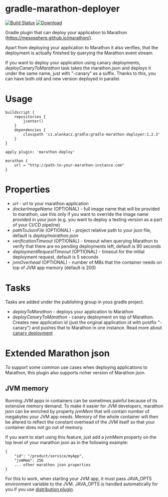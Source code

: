 # gradle-marathon-deployer

[![Build Status](https://travis-ci.org/alenkacz/gradle-marathon-deployer.svg?branch=master)](https://travis-ci.org/alenkacz/gradle-marathon-deployer) [ ![Download](https://api.bintray.com/packages/alenkacz/maven/gradle-marathon-deployer/images/download.svg) ](https://bintray.com/alenkacz/maven/gradle-marathon-deployer/_latestVersion)

Gradle plugin that can deploy your application to Marathon (https://mesosphere.github.io/marathon/).

Apart from deploying your application to Marathon it also verifies, that the deployment is actually finished by querying the Marathon event stream.

If you want to deploy your application using canary deployments, *deployCanaryToMarathon* task takes the marathon.json and deploys it under the same name, just with "-canary" as a suffix. Thanks to this, you can have both old and new version deployed in parallel.

Usage
====================

	buildscript {
		repositories {
			jcenter()
		}
		dependencies {
			classpath 'cz.alenkacz.gradle:gradle-marathon-deployer:1.2.3'
		}
	}

	apply plugin: 'marathon-deploy'
    
    marathon {
    	url = "http://path-to-your-marathon-instance.com"
    }

Properties
====================
- *url* - url to your marathon application
- *dockerImageName* (OPTIONAL) - full image name that will be provided to marathon, use this only if you want to override the image name provided in your json (e.g. you want to deploy a testing version as a part of your CI/CD pipeline)
- *pathToJsonFile* (OPTIONAL) - project relative path to your json file, default is *deploy/marathon.json*
- *verificationTimeout* (OPTIONAL) - timeout when querying Marathon to verify that there are no pending deployments left, default is 90 seconds
- *deploymentRequestTimeout* (OPTIONAL) - timeout for the initial deployment request, default is 5 seconds
- *jvmOverhead* (OPTIONAL) - number of MBs that the container needs on top of JVM app memory (default is 200)

Tasks
====================
Tasks are added under the publishing group in yous gradle project.

- *deployToMarathon* - deploys your application to Marathon
- *deployCanaryToMarathon* - canary deployment on top of Marathon. Creates new application id (just the original application id with postfix "-canary") and pushes that to Marathon in one instance. Read more about [canary deployment](http://martinfowler.com/bliki/CanaryRelease.html)

Extended Marathon json
====================
To support some common use cases when deploying applications to Marathon, this plugin also supports richer version of Marathon json.

JVM memory
------
Running JVM apps in containers can be sometimes painful because of its extensive memory demand. To make it easier for JVM developers, marathon json can be enriched by property *jvmMem* that will contain number of megabytes your JVM app needs. Memory of the whole container will then be altered to reflect the constant overhead of the JVM itself so that your container does not go out of memory.

If you want to start using this feature, just add a jvmMem property on the top level of your marathon json as in the following example:

	{
        "id": "/product/service/myApp",
        "jvmMem": 256
        ... other marathon json properties
    }

For this to work, when starting your JVM app, it must pass JAVA_OPTS environment variable to the JVM. JAVA_OPTS is handled automatically for you if you use [distribution plugin](https://docs.gradle.org/current/userguide/distribution_plugin.html).

